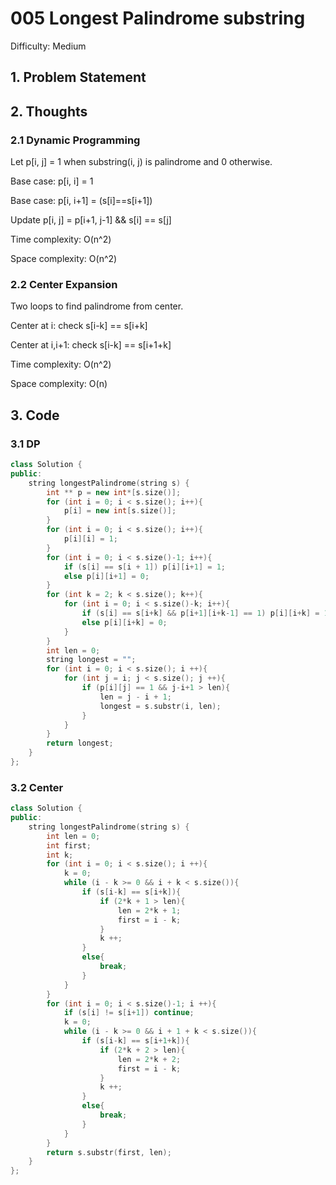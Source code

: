 # 005 Longest Palindrome substring

Difficulty: Medium

## 1. Problem Statement

## 2. Thoughts

### 2.1 Dynamic Programming
Let p[i, j] = 1 when substring(i, j) is palindrome and 0 otherwise.

Base case: p[i, i] = 1

Base case: p[i, i+1] = (s[i]==s[i+1])

Update p[i, j] = p[i+1, j-1] && s[i] == s[j]

Time complexity: O(n^2)

Space complexity: O(n^2)

### 2.2 Center Expansion
Two loops to find palindrome from center.

Center at i: check s[i-k] == s[i+k]

Center at i,i+1: check s[i-k] == s[i+1+k]

Time complexity: O(n^2)

Space complexity: O(n)

## 3. Code

### 3.1 DP
```c++
class Solution {
public:
    string longestPalindrome(string s) {
        int ** p = new int*[s.size()];
        for (int i = 0; i < s.size(); i++){
            p[i] = new int[s.size()];
        }
        for (int i = 0; i < s.size(); i++){
            p[i][i] = 1;
        }
        for (int i = 0; i < s.size()-1; i++){
            if (s[i] == s[i + 1]) p[i][i+1] = 1;
            else p[i][i+1] = 0;
        }
        for (int k = 2; k < s.size(); k++){
            for (int i = 0; i < s.size()-k; i++){
                if (s[i] == s[i+k] && p[i+1][i+k-1] == 1) p[i][i+k] = 1;
                else p[i][i+k] = 0;
            }
        }
        int len = 0;
        string longest = "";
        for (int i = 0; i < s.size(); i ++){
            for (int j = i; j < s.size(); j ++){
                if (p[i][j] == 1 && j-i+1 > len){
                    len = j - i + 1;
                    longest = s.substr(i, len);
                }
            }
        }
        return longest;
    }
};
```

### 3.2 Center
```c++
class Solution {
public:
    string longestPalindrome(string s) {
        int len = 0;
        int first;
        int k;
        for (int i = 0; i < s.size(); i ++){
            k = 0;
            while (i - k >= 0 && i + k < s.size()){
                if (s[i-k] == s[i+k]){
                    if (2*k + 1 > len){
                        len = 2*k + 1;
                        first = i - k;
                    }
                    k ++;
                }
                else{
                    break;
                }
            }
        }
        for (int i = 0; i < s.size()-1; i ++){
            if (s[i] != s[i+1]) continue;
            k = 0;
            while (i - k >= 0 && i + 1 + k < s.size()){
                if (s[i-k] == s[i+1+k]){
                    if (2*k + 2 > len){
                        len = 2*k + 2;
                        first = i - k;
                    }
                    k ++;
                }
                else{
                    break;
                }
            }
        }
        return s.substr(first, len);
    }
};
```
